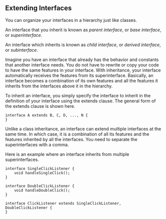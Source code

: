 ## Extending Interfaces

You can organize your interfaces in a hierarchy just like classes.

An interface that you inherit is known as *parent interface*, or *base interface*,
or *superinterface*.

An interface which inherits is known as *child interface*, or *derived interface*,
or *subinterface*.


Imagine you have an interface that already has the behavior and constants that
another interface needs. You do not have to rewrite or copy your code to have the
same features in your interface. With inheritance, your interface automatically
receives the features from its superinterface. Basically, an interface becomes
a combination of its own features and all the features it inherits from the
interfaces above it in the hierarchy.

To inherit an interface, you simply specify the interface to inherit in the
definition of your interface using the extends clause. The general form of the
extends clause is shown here.

```
interface A extends B, C, D, ..., N {
}
```

Unlike a class inheritance, an interface can extend multiple interfaces at the
same time. In which case, it is a combination of all its features and the
features inherited by all the interfaces. You need to separate the
superinterfaces with a comma.

Here is an example where an interface inherits from multiple superinterfaces.

```
interface SingleClickListener {
    void handleSingleClick();
}

interface DoubleClickListener {
    void handleDoubleClick();
}

interface ClickListener extends SingleClickListener, DoubleClickListener {
}
```